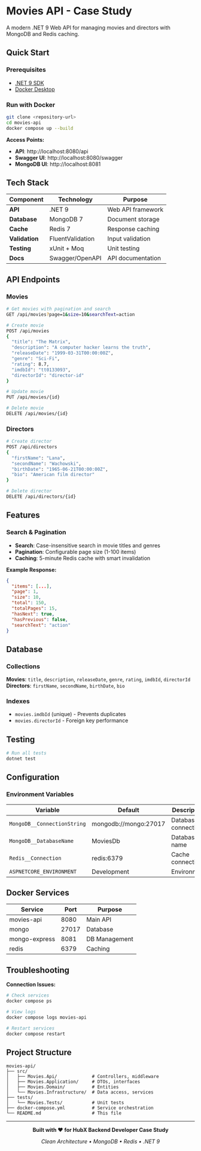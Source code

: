 # Movies API - Case Study

A modern .NET 9 Web API for managing movies and directors with MongoDB and Redis caching.

## Quick Start

### Prerequisites
- [.NET 9 SDK](https://dotnet.microsoft.com/download/dotnet/9.0)
- [Docker Desktop](https://www.docker.com/products/docker-desktop/)

### Run with Docker
```bash
git clone <repository-url>
cd movies-api
docker compose up --build
```

**Access Points:**
- **API**: http://localhost:8080/api
- **Swagger UI**: http://localhost:8080/swagger
- **MongoDB UI**: http://localhost:8081

## Tech Stack

| Component | Technology | Purpose |
|-----------|------------|---------|
| **API** | .NET 9 | Web API framework |
| **Database** | MongoDB 7 | Document storage |
| **Cache** | Redis 7 | Response caching |
| **Validation** | FluentValidation | Input validation |
| **Testing** | xUnit + Moq | Unit testing |
| **Docs** | Swagger/OpenAPI | API documentation |

## API Endpoints

### Movies
```bash
# Get movies with pagination and search
GET /api/movies?page=1&size=10&searchText=action

# Create movie
POST /api/movies
{
  "title": "The Matrix",
  "description": "A computer hacker learns the truth",
  "releaseDate": "1999-03-31T00:00:00Z",
  "genre": "Sci-Fi",
  "rating": 8.7,
  "imdbId": "tt0133093",
  "directorId": "director-id"
}

# Update movie
PUT /api/movies/{id}

# Delete movie
DELETE /api/movies/{id}
```

### Directors
```bash
# Create director
POST /api/directors
{
  "firstName": "Lana",
  "secondName": "Wachowski",
  "birthDate": "1965-06-21T00:00:00Z",
  "bio": "American film director"
}

# Delete director
DELETE /api/directors/{id}
```

## Features

### Search & Pagination
- **Search**: Case-insensitive search in movie titles and genres
- **Pagination**: Configurable page size (1-100 items)
- **Caching**: 5-minute Redis cache with smart invalidation

**Example Response:**
```json
{
  "items": [...],
  "page": 1,
  "size": 10,
  "total": 150,
  "totalPages": 15,
  "hasNext": true,
  "hasPrevious": false,
  "searchText": "action"
}
```

## Database

### Collections
**Movies**: `title`, `description`, `releaseDate`, `genre`, `rating`, `imdbId`, `directorId`  
**Directors**: `firstName`, `secondName`, `birthDate`, `bio`

### Indexes
- `movies.imdbId` (unique) - Prevents duplicates
- `movies.directorId` - Foreign key performance

## Testing

```bash
# Run all tests
dotnet test
```

## Configuration

### Environment Variables
| Variable | Default | Description |
|----------|---------|-------------|
| `MongoDB__ConnectionString` | mongodb://mongo:27017 | Database connection |
| `MongoDB__DatabaseName` | MoviesDb | Database name |
| `Redis__Connection` | redis:6379 | Cache connection |
| `ASPNETCORE_ENVIRONMENT` | Development | Environment |

## Docker Services

| Service | Port | Purpose |
|---------|------|---------|
| movies-api | 8080 | Main API |
| mongo | 27017 | Database |
| mongo-express | 8081 | DB Management |
| redis | 6379 | Caching |

## Troubleshooting

**Connection Issues:**
```bash
# Check services
docker compose ps

# View logs
docker compose logs movies-api

# Restart services
docker compose restart
```

## Project Structure

```
movies-api/
├── src/
│   ├── Movies.Api/             # Controllers, middleware
│   ├── Movies.Application/     # DTOs, interfaces
│   ├── Movies.Domain/          # Entities
│   └── Movies.Infrastructure/  # Data access, services
├── tests/
│   └── Movies.Tests/           # Unit tests
├── docker-compose.yml          # Service orchestration
└── README.md                   # This file
```

---

<div align="center">

**Built with ❤️ for HubX Backend Developer Case Study**

*Clean Architecture • MongoDB • Redis • .NET 9*

</div>